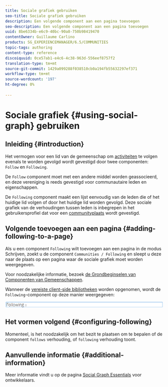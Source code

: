 ```yaml
---
title: Sociale grafiek gebruiken
seo-title: Sociale grafiek gebruiken
description: Een volgende component aan een pagina toevoegen
seo-description: Een volgende component aan een pagina toevoegen
uuid: 8be6334b-e6c9-40bc-90a8-750b98419470
contentOwner: Guillaume Carlino
products: SG_EXPERIENCEMANAGER/6.5/COMMUNITIES
topic-tags: authoring
content-type: reference
discoiquuid: 0ce57ab1-e4c6-4c38-963d-556eef8757f2
translation-type: tm+mt
source-git-commit: 1429a099288f038510cb0a194fb55632297ef371
workflow-type: tm+mt
source-wordcount: '197'
ht-degree: 0%

---
```



# Sociale grafiek {#using-social-graph} gebruiken

## Inleiding {#introduction}

Het vermogen voor een lid van de gemeenschap om [activiteiten](activities.md) te volgen evenals te worden gevolgd wordt gevestigd door twee componenten: `Follow` en `Following`.

De `Follow` component moet met een andere middel worden geassocieerd, en deze vereniging is reeds gevestigd voor communautaire leden en eigenschappen.

De `Following` component maakt een lijst eenvoudig van de leden die of het huidige lid volgen of door het huidige lid worden gevolgd. Deze sociale grafiek van de verhoudingen tussen leden is inbegrepen in het gebruikersprofiel dat voor een [communityplaats](overview.md#communitiessites) wordt gevestigd.

## Volgende toevoegen aan een pagina {#adding-following-to-a-page}

Als u een component `Following` wilt toevoegen aan een pagina in de modus Schrijven, zoekt u de component `Communities / Following` en sleept u deze naar de plaats op een pagina waar de sociale grafiek moet worden weergegeven.

Voor noodzakelijke informatie, bezoek [de Grondbeginselen van Componenten van Gemeenschappen](basics.md).

Wanneer de [vereiste client-side bibliotheken](essentials-socialgraph.md#essentials-for-client-side) worden opgenomen, wordt de `Following`-component op deze manier weergegeven:

![volgende](assets/following.png)

## Het vormen volgend {#configuring-following}

Momenteel, is het noodzakelijk om het bezit te plaatsen om te bepalen of de component `follows` verhouding, of `following` verhouding toont.

## Aanvullende informatie {#additional-information}

Meer informatie vindt u op de pagina [Social Graph Essentials](essentials-socialgraph.md) voor ontwikkelaars.

